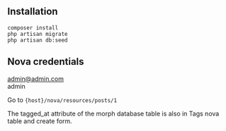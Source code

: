## Installation
```
composer install
php artisan migrate
php artisan db:seed
```

## Nova credentials  
admin@admin.com  
admin

Go to `{host}/nova/resources/posts/1`

The tagged_at attribute of the morph database table is also in Tags nova table and create form.
